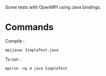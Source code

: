 Some tests with OpenMPI using Java bindings.

# Commands
Compile :

    mpijavac SimpleTest.java

To run :

    mpirun -np 4 java SimpleTest
